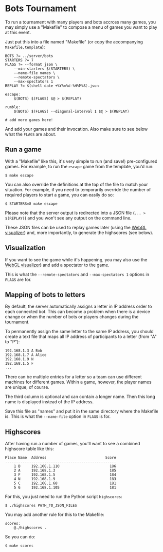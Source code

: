 # Bots Tournament

To run a tournament with many players and bots accross many games, you
may simply use a "Makefile" to compose a menu of games you want to play
at this event.

Just put this into a file named "Makefile" (or copy the accompanying
`Makefile.template`):

	BOTS ?= ../server/bots
	STARTERS ?= 7
	FLAGS ?= --format json \
		--min-starters $(STARTERS) \
		--name-file names \
		--remote-spectators \
		--max-spectators 1
	REPLAY ?= $(shell date +%Y%m%d-%H%M%S).json

	escape:
		$(BOTS) $(FLAGS) $@ > $(REPLAY)

	rumble:
		$(BOTS) $(FLAGS) --diagonal-interval 1 $@ > $(REPLAY)

	# add more games here!

And add your games and their invocation.
Also make sure to see below what the `FLAGS` are about.

## Run a game

With a "Makefile" like this, it's very simple to run (and save!)
pre-configured games. For example, to run the `escape` game from the
template, you'd run:

	$ make escape

You can also override the definitions at the top of the file to match
your situation. For example, if you need to temporarily override the
number of required players to start a game, you can easily do so:

	$ STARTERS=8 make escape

Please note that the server output is redirected into a JSON file
(`... > $(REPLAY)`) and you won't see any output on the command line.

These JSON files can be used to replay games later (using the
[WebGL visualizer][spectator]) and, more importantly, to generate
the highscores (see below).

## Visualization

If you want to see the game while it's happening, you may also use
the [WebGL visualizer][spectator]) and add a spectator to the game.

This is what the `--remote-spectators` and `--max-spectators 1` options
in `FLAGS` are for.

## Mapping of bots to letters

By default, the server automatically assigns a letter in IP address order
to each connected bot. This can become a problem when there is a device
change or when the number of bots or players changes during the tournament.

To permanently assign the same letter to the same IP address, you should
create a text file that maps all IP address of participants to a letter
(from "A" to "P"):

	192.168.1.3 A Bob
	192.168.1.7 A Alice
	192.168.1.9 N
	192.168.1.5 F
	...

There can be multiple entries for a letter so a team can use different
machines for different games. Within a game, however, the player names
are unique, of course.

The third column is optional and can contain a longer name. Then this long
name is displayed instead of the IP address.

Save this file as "names" and put it in the same directory where the
Makefile is. This is what the `--name-file` option in `FLAGS` is for.

## Highscores

After having run a number of games, you'll want to see a combined
highscore table like this:

	Place Name  Address                           Score
	---------------------------------------------------
		1 B     192.168.1.110                       186
		2 A     192.168.1.3                         185
		3 F     192.168.1.5                         184
		4 N     192.168.1.9                         183
		5 C     192.168.1.68                        181
		5 G     192.168.1.105                       181

For this, you just need to run the Python script `highscores`:

	$ ./highscores PATH_TO_JSON_FILES

You may add another rule for this to the Makefile:

	scores:
		@./highscores .

So you can do:

	$ make scores

[spectator]: https://github.com/ChristianNorbertBraun/bots_spectator
